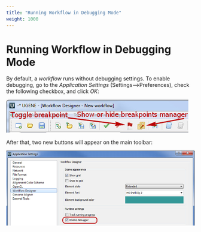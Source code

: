 ```yaml
---
title: "Running Workflow in Debugging Mode"
weight: 1000
---
```


# Running Workflow in Debugging Mode

By default, a _workflow_ runs without debugging settings. To enable debugging, go to the _Application Settings_ (Settings–>Preferences), check the following checkbox, and click _OK_:

![](/images/65930029/65930030.jpg)

After that, two new buttons will appear on the main toolbar:

![](/images/65930029/65930031.jpg)